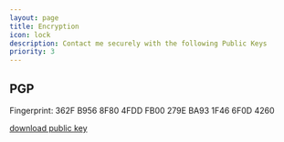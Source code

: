 ```yaml
---
layout: page
title: Encryption
icon: lock
description: Contact me securely with the following Public Keys
priority: 3
---
```


## PGP
Fingerprint: 362F B956 8F80 4FDD FB00 279E BA93 1F46 6F0D 4260

[download public key](/pgp.asc)
